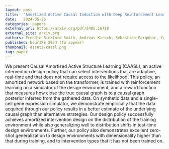 ```yaml
---
layout: post
title:  "Amortized Active Causal Induction with Deep Reinforcement Learning"
date:   2024-05-26
categories: papers
external_url: https://arxiv.org/pdf/2405.16718
external_site: arxiv.org
authors: Freddie Bickford Smith, Andreas Kirsch, Sebastian Farquhar, Yarin Gal, Adam Foster, Tom Rainforth
published: NeurIPS 2024 (to appear)
thumbnail: assets/caasl.png
tag: paper
---
```


We present Causal Amortized Active Structure Learning (CAASL), an active intervention design policy that can select interventions that are adaptive, real-time and that does not require access to the likelihood. This policy, an amortized network based on the transformer, is trained with reinforcement learning on a simulator of the design environment, and a reward function that measures how close the true causal graph is to a causal graph posterior inferred from the gathered data. On synthetic data and a single-cell gene expression simulator, we demonstrate empirically that the data acquired through our policy results in a better estimate of the underlying causal graph than alternative strategies. Our design policy successfully achieves amortized intervention design on the distribution of the training environment while also generalizing well to distribution shifts in test-time design environments. Further, our policy also demonstrates excellent zero-shot generalization to design environments with dimensionality higher than that during training, and to intervention types that it has not been trained on.
<!--more-->
